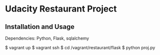# Udacity Restaurant Project

## Installation and Usage

Dependencies: Python, Flask, sqlalchemy

  $ vagrant up
  $ vagrant ssh
  $ cd /vagrant/restaurant/flask
  $ python proj.py

